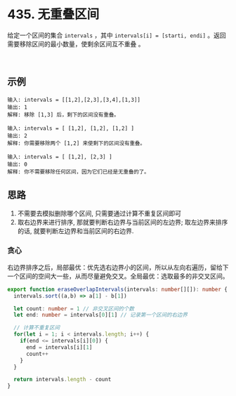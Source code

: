 # 435. 无重叠区间

给定一个区间的集合 `intervals` ，其中 `intervals[i] = [starti, endi]` 。返回 需要移除区间的最小数量，使剩余区间互不重叠 。

 

## 示例

```
输入: intervals = [[1,2],[2,3],[3,4],[1,3]]
输出: 1
解释: 移除 [1,3] 后，剩下的区间没有重叠。
```

```
输入: intervals = [ [1,2], [1,2], [1,2] ]
输出: 2
解释: 你需要移除两个 [1,2] 来使剩下的区间没有重叠。
```

```
输入: intervals = [ [1,2], [2,3] ]
输出: 0
解释: 你不需要移除任何区间，因为它们已经是无重叠的了。
```

## 思路

1. 不需要去模拟删除哪个区间, 只需要通过计算不重复区间即可
2. 取右边界来进行排序, 那就要判断右边界与当前区间的左边界; 取左边界来排序的话, 就要判断左边界和当前区间的右边界. 

### 贪心
右边界排序之后，局部最优：优先选右边界小的区间，所以从左向右遍历，留给下一个区间的空间大一些，从而尽量避免交叉。全局最优：选取最多的非交叉区间。

```typescript
export function eraseOverlapIntervals(intervals: number[][]): number {
  intervals.sort((a,b) => a[1] - b[1])

  let count: number = 1 // 非交叉区间的个数 
  let end: number = intervals[0][1] // 记录第一个区间的右边界 

  // 计算不重复区间
  for(let i = 1; i < intervals.length; i++) {
    if(end <= intervals[i][0]) {
      end = intervals[i][1]
      count++
    }
  }

  return intervals.length - count
}
```



